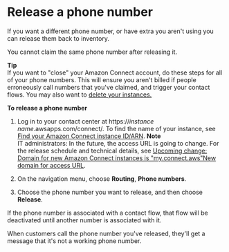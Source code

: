 # Release a phone number<a name="release-phone-number"></a>

If you want a different phone number, or have extra you aren't using you can release them back to inventory\. 

You cannot claim the same phone number after releasing it\.

**Tip**  
If you want to "close" your Amazon Connect account, do these steps for all of your phone numbers\. This will ensure you aren't billed if people erroneously call numbers that you've claimed, and trigger your contact flows\. You may also want to [delete your instances\.](delete-connect-instance.md) 

**To release a phone number**

1. Log in to your contact center at https://*instance name*\.awsapps\.com/connect/\. To find the name of your instance, see [Find your Amazon Connect instance ID/ARN](find-instance-arn.md)\.
**Note**  
IT administrators: In the future, the access URL is going to change\. For the release schedule and technical details, see [Upcoming change: Domain for new Amazon Connect instances is "my\.connect\.aws"New domain for access URL](amazon-connect-release-notes.md#new-domain)\. 

1. On the navigation menu, choose **Routing**, **Phone numbers**\.

1. Choose the phone number you want to release, and then choose **Release**\.

If the phone number is associated with a contact flow, that flow will be deactivated until another number is associated with it\.

When customers call the phone number you've released, they'll get a message that it's not a working phone number\. 